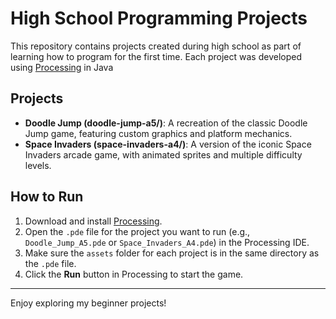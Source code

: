 # High School Programming Projects

This repository contains projects created during high school as part of learning how to program for the first time. Each project was developed using [Processing](https://processing.org/) in Java

## Projects

- **Doodle Jump (doodle-jump-a5/)**: A recreation of the classic Doodle Jump game, featuring custom graphics and platform mechanics.
- **Space Invaders (space-invaders-a4/)**: A version of the iconic Space Invaders arcade game, with animated sprites and multiple difficulty levels.

## How to Run

1. Download and install [Processing](https://processing.org/download/).
2. Open the `.pde` file for the project you want to run (e.g., `Doodle_Jump_A5.pde` or `Space_Invaders_A4.pde`) in the Processing IDE.
3. Make sure the `assets` folder for each project is in the same directory as the `.pde` file.
4. Click the **Run** button in Processing to start the game.

---
Enjoy exploring my beginner projects!
